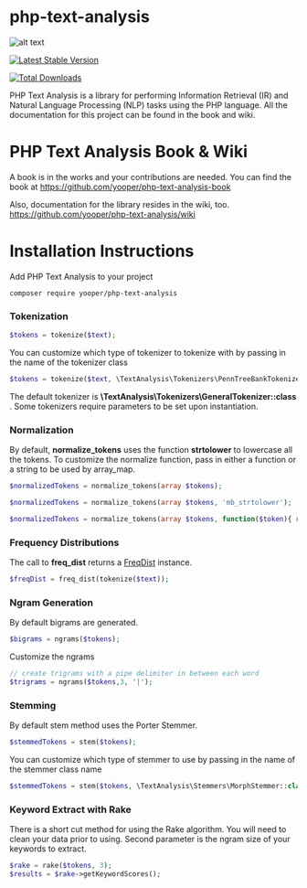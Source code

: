 php-text-analysis
=============
![alt text](https://travis-ci.org/yooper/php-text-analysis.svg?branch=master "Build status")

[![Latest Stable Version](https://poser.pugx.org/yooper/php-text-analysis/v/stable)](https://packagist.org/packages/yooper/php-text-analysis)

[![Total Downloads](https://poser.pugx.org/yooper/php-text-analysis/downloads)](https://packagist.org/packages/yooper/php-text-analysis)

PHP Text Analysis is a library for performing Information Retrieval (IR) and Natural Language Processing (NLP) tasks using the PHP language. 
All the documentation for this project can be found in the book and wiki. 

PHP Text Analysis Book & Wiki
=============

A book is in the works and your contributions are needed. You can find the book
at https://github.com/yooper/php-text-analysis-book


Also, documentation for the library resides in the wiki, too. 
https://github.com/yooper/php-text-analysis/wiki


Installation Instructions
=============

Add PHP Text Analysis to your project
```
composer require yooper/php-text-analysis
```

### Tokenization
```php
$tokens = tokenize($text);
```

You can customize which type of tokenizer to tokenize with by passing in the name of the tokenizer class
```php
$tokens = tokenize($text, \TextAnalysis\Tokenizers\PennTreeBankTokenizer::class);
```
The default tokenizer is **\TextAnalysis\Tokenizers\GeneralTokenizer::class** . Some tokenizers require parameters to be set upon instantiation. 

### Normalization
By default, **normalize_tokens** uses the function **strtolower** to lowercase all the tokens. To customize
the normalize function, pass in either a function or a string to be used by array_map. 

```php
$normalizedTokens = normalize_tokens(array $tokens); 
```

```php
$normalizedTokens = normalize_tokens(array $tokens, 'mb_strtolower');

$normalizedTokens = normalize_tokens(array $tokens, function($token){ return mb_strtoupper($token); });
```

### Frequency Distributions

The call to **freq_dist** returns a [FreqDist](https://github.com/yooper/php-text-analysis/blob/master/src/Analysis/FreqDist.php) instance. 
```php
$freqDist = freq_dist(tokenize($text));
```

### Ngram Generation
By default bigrams are generated.
```php
$bigrams = ngrams($tokens);
```
Customize the ngrams
```php
// create trigrams with a pipe delimiter in between each word
$trigrams = ngrams($tokens,3, '|');
```
 
### Stemming
By default stem method uses the Porter Stemmer.
```php
$stemmedTokens = stem($tokens);
```
You can customize which type of stemmer to use by passing in the name of the stemmer class name
```php
$stemmedTokens = stem($tokens, \TextAnalysis\Stemmers\MorphStemmer::class);
```

### Keyword Extract with Rake
There is a short cut method for using the Rake algorithm. You will need to clean
your data prior to using. Second parameter is the ngram size of your keywords to extract.
```php
$rake = rake($tokens, 3);
$results = $rake->getKeywordScores();
```
